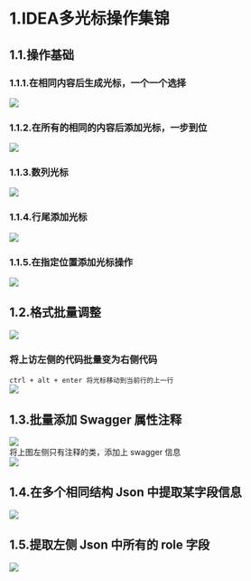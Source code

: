 # 1.IDEA多光标操作集锦

## 1.1.操作基础

### 1.1.1.在相同内容后生成光标，一个一个选择

![](/static/image/idea_alt_j-1589727619502.c6c9651d.gif)

### 1.1.2.在所有的相同的内容后添加光标，一步到位

![](/static/image/idea_alt_shift_ctrl_j.c1b6d800.gif)

### 1.1.3.数列光标

![](/static/image/idea_alt_mouse_move.4b63774f.gif)

### 1.1.4.行尾添加光标

![](/static/image/idea_alt_mouse_end.eede73d0.gif)

### 1.1.5.在指定位置添加光标操作

![](/static/image/idea_alt_shift_click.04cadc11.gif)

## 1.2.格式批量调整

![](/static/image/image-20200518225214627.851b7a0b.png)
### 将上访左侧的代码批量变为右侧代码  
`ctrl + alt + enter 将光标移动到当前行的上一行`  
![](/static/image/idea_modify_comment.b79ff3f4.gif)

## 1.3.批量添加 Swagger 属性注释

![](/static/image/image-20200518231043105.40a0708b.png)  
将上图左侧只有注释的类，添加上 swagger 信息  
![](/static/image/idea_modify_comment_swagger.f4a3c5ab.gif)

## 1.4.在多个相同结构 Json 中提取某字段信息

![](/static/image/image-20200518232431922.6f188470.png)

## 1.5.提取左侧 Json 中所有的 role 字段

![](/static/image/idea_modify_comment-1589815740852.9ae04b83.gif)

